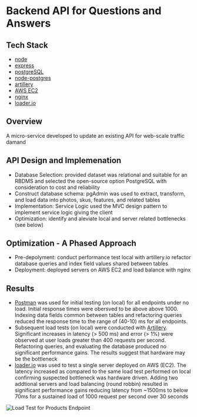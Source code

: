 # Backend API for Questions and Answers

## Tech Stack
- [node](https://nodejs.org/en/)
- [express](http://expressjs.com/)
- [postgreSQL](https://www.postgresql.org/)
- [node-postgres](https://node-postgres.com/)
- [artillery](https://www.artillery.io/docs)
- [AWS EC2](https://aws.amazon.com/)
- [nginx](https://www.nginx.com/)
- [loader.io](https://loader.io/)

## Overview
A micro-service developed to update an existing API for web-scale traffic damand

## API Design and Implemenation
-	Database Selection: provided dataset was relational and suitable for an RBDMS and selected the open-source option PostgreSQL with consideration to cost and reliability
-	Construct database schema: pgAdmin was used to extract, transform, and load data into photos, skus, features, and related tables
-	Implementation: Service Logic used the MVC design pattern to implement service logic giving the client
-	Optimization: identify and aleviate local and server related bottlenecks (see below)

## Optimization - A Phased Approach
- Pre-depolyment: conduct performance test local with artillery.io refactor database queries and index field values shared between tables
- Deployment: deployed servers on AWS EC2 and load balance with nginx

## Results
- [Postman](https://www.postman.com/) was used for initial testing (on local) for all endpoints under no load. Initial response times were obersved to be above above 1000. Indexing data fields common between tables and refactoring queries reduced the response time to the range of (40-10) ms for all endpoints.
- Subsequent load tests (on local) were conducted with [Artillery](https://www.artillery.io/docs). Significant increases in latency (> 500 ms) and error (> 1%) were observed at user loads greater than 400 requests per second. Refactoring queries, and evaluating the database produced no significant performance gains. The results suggest that hardware may be the bottleneck
- [loader.io](https://loader.io/) was used to test a single server deployed on AWS (EC2). The latency increased as compared to the same load test performed on local confirming suspected bottleneck was hardware driven. Adding two addtional servers and load balancing (round robbin) resulted in significant performance gains reducing latency from ~1500ms to below 70ms for a sustained load of 1000 request per second over 30 seconds

![Load Test for Products Endpoint](./testResults.png)
